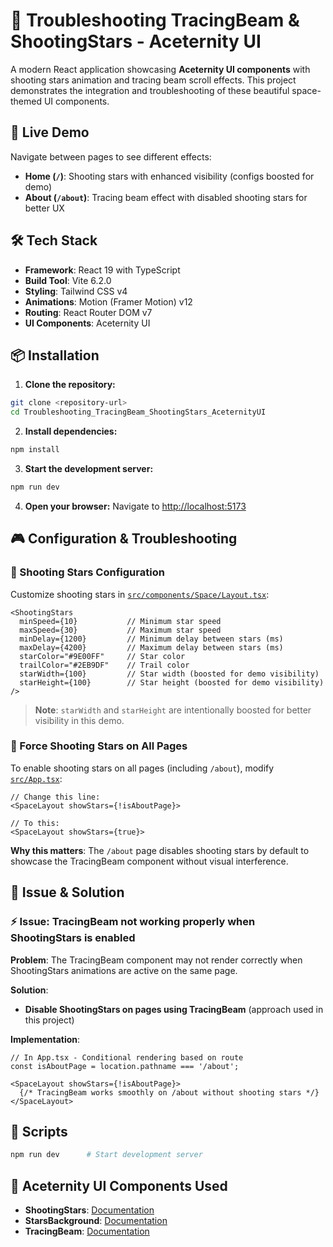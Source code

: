 # 🌟 Troubleshooting TracingBeam & ShootingStars - Aceternity UI

A modern React application showcasing **Aceternity UI components** with shooting stars animation and tracing beam scroll effects. This project demonstrates the integration and troubleshooting of these beautiful space-themed UI components.

## 🚀 Live Demo

Navigate between pages to see different effects:
- **Home (`/`)**: Shooting stars with enhanced visibility (configs boosted for demo)
- **About (`/about`)**: Tracing beam effect with disabled shooting stars for better UX

## 🛠️ Tech Stack

- **Framework**: React 19 with TypeScript
- **Build Tool**: Vite 6.2.0
- **Styling**: Tailwind CSS v4
- **Animations**: Motion (Framer Motion) v12
- **Routing**: React Router DOM v7
- **UI Components**: Aceternity UI

## 📦 Installation

1. **Clone the repository:**
```bash
git clone <repository-url>
cd Troubleshooting_TracingBeam_ShootingStars_AceternityUI
```

2. **Install dependencies:**
```bash
npm install
```

3. **Start the development server:**
```bash
npm run dev
```

4. **Open your browser:**
Navigate to [http://localhost:5173](http://localhost:5173)

## 🎮 Configuration & Troubleshooting

### 🌠 Shooting Stars Configuration

Customize shooting stars in [`src/components/Space/Layout.tsx`](src/components/Space/Layout.tsx):

```tsx
<ShootingStars
  minSpeed={10}           // Minimum star speed
  maxSpeed={30}           // Maximum star speed  
  minDelay={1200}         // Minimum delay between stars (ms)
  maxDelay={4200}         // Maximum delay between stars (ms)
  starColor="#9E00FF"     // Star color
  trailColor="#2EB9DF"    // Trail color
  starWidth={100}         // Star width (boosted for demo visibility)
  starHeight={100}        // Star height (boosted for demo visibility)
/>
```

> **Note**: `starWidth` and `starHeight` are intentionally boosted for better visibility in this demo.


### 🔧 Force Shooting Stars on All Pages

To enable shooting stars on all pages (including `/about`), modify [`src/App.tsx`](src/App.tsx):

```tsx
// Change this line:
<SpaceLayout showStars={!isAboutPage}>

// To this:
<SpaceLayout showStars={true}>
```

**Why this matters**: The `/about` page disables shooting stars by default to showcase the TracingBeam component without visual interference.


## 🐛 Issue & Solution

### ⚡ Issue: TracingBeam not working properly when ShootingStars is enabled
**Problem**: The TracingBeam component may not render correctly when ShootingStars animations are active on the same page.

**Solution**: 
- **Disable ShootingStars on pages using TracingBeam** (approach used in this project)

**Implementation**:
```tsx
// In App.tsx - Conditional rendering based on route
const isAboutPage = location.pathname === '/about';

<SpaceLayout showStars={!isAboutPage}>
  {/* TracingBeam works smoothly on /about without shooting stars */}
</SpaceLayout>
```

## 📝 Scripts

```bash
npm run dev      # Start development server
```

## 🎨 Aceternity UI Components Used

- **ShootingStars**: [Documentation](https://ui.aceternity.com/components/shooting-stars-and-stars-background)
- **StarsBackground**: [Documentation](https://ui.aceternity.com/components/shooting-stars-and-stars-background)  
- **TracingBeam**: [Documentation](https://ui.aceternity.com/components/tracing-beam)


